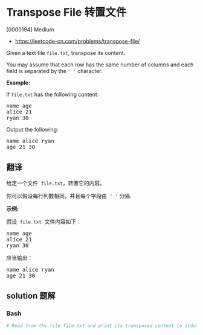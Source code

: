 # Transpose File 转置文件

[0000194] Medium

- https://leetcode-cn.com/problems/transpose-file/

Given a text file `file.txt`, transpose its content.

You may assume that each row has the same number of columns and each field is separated by the `' '` character.

**Example:**

If `file.txt` has the following content:

<pre>name age
alice 21
ryan 30
</pre>

Output the following:

<pre>name alice ryan
age 21 30
</pre>

## 翻译

给定一个文件  `file.txt`，转置它的内容。

你可以假设每行列数相同，并且每个字段由  `' '` 分隔.

**示例:**

假设  `file.txt`  文件内容如下：

<pre>name age
alice 21
ryan 30
</pre>

应当输出：

<pre>name alice ryan
age 21 30
</pre>

## solution 题解

### Bash

```bash
# Read from the file file.txt and print its transposed content to stdout.

```
